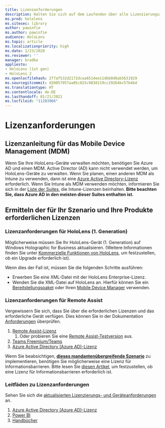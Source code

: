 ```yaml
---
title: Lizenzanforderungen
description: Halten Sie sich auf dem Laufenden über alle Lizenzierungsanforderungen und Richtlinien, die Sie für die Geräteverwaltung für Mobilgeräte, HoloLens und Remote Assist benötigen.
ms.prod: hololens
ms.sitesec: library
author: pawinfie
ms.author: pawinfie
audience: HoloLens
ms.topic: article
ms.localizationpriority: high
ms.date: 1/23/2020
ms.reviewer: ''
manager: bradke
appliesto:
- HoloLens (1st gen)
- HoloLens 2
ms.openlocfilehash: 2f7af532d2172dcaa6514ee11dbb0d6ab5631929
ms.sourcegitcommit: d20057957aa05c025c9838119cc29264bc57b4bd
ms.translationtype: HT
ms.contentlocale: de-DE
ms.lasthandoff: 01/21/2021
ms.locfileid: "11283966"
---
```

# Lizenzanforderungen

## Lizenzanleitung für das Mobile Device Management (MDM)

Wenn Sie Ihre HoloLens-Geräte verwalten möchten, benötigen Sie Azure AD und einen MDM. Active Director (AD) kann nicht verwendet werden, um HoloLens-Geräte zu verwalten.
Wenn Sie planen, einen anderen MDM als Intune zu verwenden, dann ist eine [Azure Active Directory-Lizenz](https://docs.microsoft.com/azure/active-directory/fundamentals/active-directory-whatis) erforderlich.
Wenn Sie Intune als MDM verwenden möchten, informieren Sie sich in der [Liste der Suites](https://docs.microsoft.com/intune/fundamentals/licenses), die Intune-Lizenzen beinhalten. **Bitte beachten Sie, dass Azure AD in den meisten dieser Suites enthalten ist.**

## Ermitteln der für Ihr Szenario und Ihre Produkte erforderlichen Lizenzen

### Lizenzanforderungen für HoloLens (1. Generation)

Möglicherweise müssen Sie Ihr HoloLens-Gerät (1. Generation) auf Windows Holographic for Business aktualisieren. (Weitere Informationen finden Sie unter [Kommerzielle Funktionen von HoloLens](holoLens-commercial-features.md#feature-comparison-between-editions), um festzustellen, ob ein Upgrade erforderlich ist).

 Wenn dies der Fall ist, müssen Sie die folgenden Schritte ausführen:

- Erwerben Sie eine XML-Datei mit der HoloLens Enterprise-Lizenz.
- Wenden Sie die XML-Datei auf HoloLens an. Hierfür können Sie ein [Bereitstellungspaket](hololens-provisioning.md) oder Ihren [Mobile Device Manager](https://docs.microsoft.com/intune/configuration/holographic-upgrade) verwenden.

### Lizenzanforderungen für Remote Assist

Vergewissern Sie sich, dass Sie über die erforderlichen Lizenzen und das erforderliche Gerät verfügen. Dies können Sie in der Dokumentation [Anforderungen](https://docs.microsoft.com/dynamics365/mixed-reality/remote-assist/requirements) überprüfen.

1. [Remote Assist-Lizenz](https://docs.microsoft.com/dynamics365/mixed-reality/remote-assist/buy-and-deploy-remote-assist)
    1. Oder probieren Sie eine [Remote Assist-Testversion](https://docs.microsoft.com/dynamics365/mixed-reality/remote-assist/try-remote-assist) aus.
1. [Teams Freemium/Teams](https://products.office.com/microsoft-teams/free)
1. [Azure Active Directory (Azure AD)-Lizenz](https://docs.microsoft.com/azure/active-directory/fundamentals/active-directory-whatis)

Wenn Sie beabsichtigen, **[dieses mandantenübergreifende Szenario](https://docs.microsoft.com/dynamics365/mixed-reality/remote-assist/cross-tenant-overview#scenario-2-leasing-services-to-other-tenants)** zu implementieren, benötigen Sie möglicherweise eine Lizenz für Informationsbarrieren. Bitte lesen Sie [diesen Artikel](https://docs.microsoft.com/dynamics365/mixed-reality/remote-assist/cross-tenant-licensing-implementation#step-1-determine-if-information-barriers-are-necessary), um festzustellen, ob eine Lizenz für Informationsbarrieren erforderlich ist.

### Leitfäden zu Lizenzanforderungen

Sehen Sie sich die [aktualisierten Lizenzierungs- und Geräteanforderungen](https://docs.microsoft.com/dynamics365/mixed-reality/guides/requirements) an.

1. [Azure Active Directory (Azure AD)-Lizenz](https://docs.microsoft.com/azure/active-directory/fundamentals/active-directory-whatis)
1. [Power BI](https://powerbi.microsoft.com/desktop/)
1. [Handbücher](https://docs.microsoft.com/dynamics365/mixed-reality/guides/setup)
